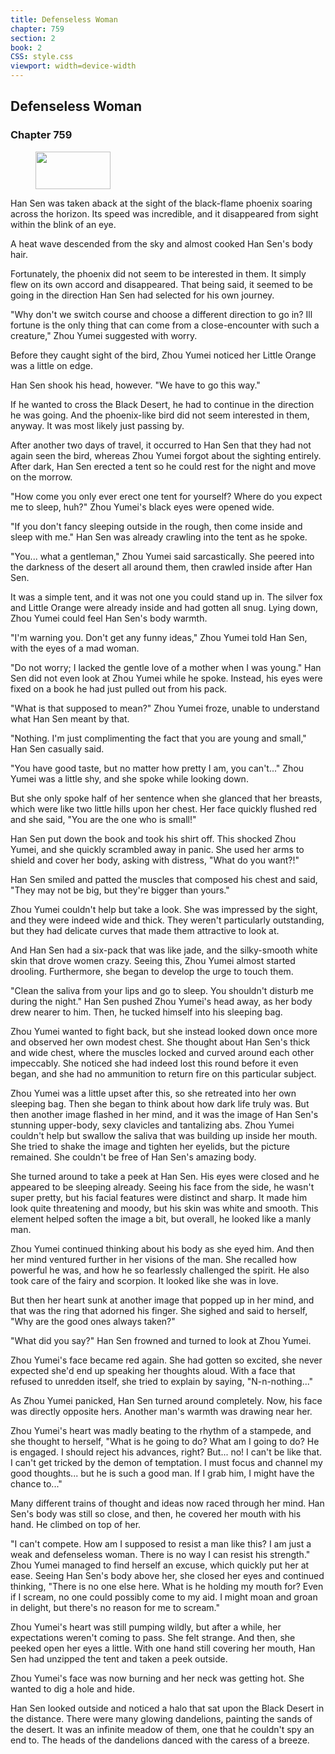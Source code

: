 ```yaml
---
title: Defenseless Woman
chapter: 759
section: 2
book: 2
CSS: style.css
viewport: width=device-width
---
```


## Defenseless Woman

### Chapter 759

<figure>
	<img src="../Images/gem.gif" alt="" id="gem" width="120" height="60" />
</figure>

Han Sen was taken aback at the sight of the black-flame phoenix soaring across the horizon. Its speed was incredible, and it disappeared from sight within the blink of an eye.

A heat wave descended from the sky and almost cooked Han Sen's body hair.

Fortunately, the phoenix did not seem to be interested in them. It simply flew on its own accord and disappeared. That being said, it seemed to be going in the direction Han Sen had selected for his own journey.

"Why don't we switch course and choose a different direction to go in? Ill fortune is the only thing that can come from a close-encounter with such a creature," Zhou Yumei suggested with worry.

Before they caught sight of the bird, Zhou Yumei noticed her Little Orange was a little on edge.

Han Sen shook his head, however. "We have to go this way."

If he wanted to cross the Black Desert, he had to continue in the direction he was going. And the phoenix-like bird did not seem interested in them, anyway. It was most likely just passing by.

After another two days of travel, it occurred to Han Sen that they had not again seen the bird, whereas Zhou Yumei forgot about the sighting entirely. After dark, Han Sen erected a tent so he could rest for the night and move on the morrow.

"How come you only ever erect one tent for yourself? Where do you expect me to sleep, huh?" Zhou Yumei's black eyes were opened wide.

"If you don't fancy sleeping outside in the rough, then come inside and sleep with me." Han Sen was already crawling into the tent as he spoke.

"You... what a gentleman," Zhou Yumei said sarcastically. She peered into the darkness of the desert all around them, then crawled inside after Han Sen.

It was a simple tent, and it was not one you could stand up in. The silver fox and Little Orange were already inside and had gotten all snug. Lying down, Zhou Yumei could feel Han Sen's body warmth.

"I'm warning you. Don't get any funny ideas," Zhou Yumei told Han Sen, with the eyes of a mad woman.

"Do not worry; I lacked the gentle love of a mother when I was young." Han Sen did not even look at Zhou Yumei while he spoke. Instead, his eyes were fixed on a book he had just pulled out from his pack.

"What is that supposed to mean?" Zhou Yumei froze, unable to understand what Han Sen meant by that.

"Nothing. I'm just complimenting the fact that you are young and small," Han Sen casually said.

"You have good taste, but no matter how pretty I am, you can't..." Zhou Yumei was a little shy, and she spoke while looking down.

But she only spoke half of her sentence when she glanced that her breasts, which were like two little hills upon her chest. Her face quickly flushed red and she said, "You are the one who is small!"

Han Sen put down the book and took his shirt off. This shocked Zhou Yumei, and she quickly scrambled away in panic. She used her arms to shield and cover her body, asking with distress, "What do you want?!"

Han Sen smiled and patted the muscles that composed his chest and said, "They may not be big, but they're bigger than yours."

Zhou Yumei couldn't help but take a look. She was impressed by the sight, and they were indeed wide and thick. They weren't particularly outstanding, but they had delicate curves that made them attractive to look at.

And Han Sen had a six-pack that was like jade, and the silky-smooth white skin that drove women crazy. Seeing this, Zhou Yumei almost started drooling. Furthermore, she began to develop the urge to touch them.

"Clean the saliva from your lips and go to sleep. You shouldn't disturb me during the night." Han Sen pushed Zhou Yumei's head away, as her body drew nearer to him. Then, he tucked himself into his sleeping bag.

Zhou Yumei wanted to fight back, but she instead looked down once more and observed her own modest chest. She thought about Han Sen's thick and wide chest, where the muscles locked and curved around each other impeccably. She noticed she had indeed lost this round before it even began, and she had no ammunition to return fire on this particular subject.

Zhou Yumei was a little upset after this, so she retreated into her own sleeping bag. Then she began to think about how dark life truly was. But then another image flashed in her mind, and it was the image of Han Sen's stunning upper-body, sexy clavicles and tantalizing abs. Zhou Yumei couldn't help but swallow the saliva that was building up inside her mouth. She tried to shake the image and tighten her eyelids, but the picture remained. She couldn't be free of Han Sen's amazing body.

She turned around to take a peek at Han Sen. His eyes were closed and he appeared to be sleeping already. Seeing his face from the side, he wasn't super pretty, but his facial features were distinct and sharp. It made him look quite threatening and moody, but his skin was white and smooth. This element helped soften the image a bit, but overall, he looked like a manly man.

Zhou Yumei continued thinking about his body as she eyed him. And then her mind ventured further in her visions of the man. She recalled how powerful he was, and how he so fearlessly challenged the spirit. He also took care of the fairy and scorpion. It looked like she was in love.

But then her heart sunk at another image that popped up in her mind, and that was the ring that adorned his finger. She sighed and said to herself, "Why are the good ones always taken?"

"What did you say?" Han Sen frowned and turned to look at Zhou Yumei.

Zhou Yumei's face became red again. She had gotten so excited, she never expected she'd end up speaking her thoughts aloud. With a face that refused to unredden itself, she tried to explain by saying, "N-n-nothing..."

As Zhou Yumei panicked, Han Sen turned around completely. Now, his face was directly opposite hers. Another man's warmth was drawing near her.

Zhou Yumei's heart was madly beating to the rhythm of a stampede, and she thought to herself, "What is he going to do? What am I going to do? He is engaged. I should reject his advances, right? But... no! I can't be like that. I can't get tricked by the demon of temptation. I must focus and channel my good thoughts... but he is such a good man. If I grab him, I might have the chance to..."

Many different trains of thought and ideas now raced through her mind. Han Sen's body was still so close, and then, he covered her mouth with his hand. He climbed on top of her.

"I can't compete. How am I supposed to resist a man like this? I am just a weak and defenseless woman. There is no way I can resist his strength." Zhou Yumei managed to find herself an excuse, which quickly put her at ease. Seeing Han Sen's body above her, she closed her eyes and continued thinking, "There is no one else here. What is he holding my mouth for? Even if I scream, no one could possibly come to my aid. I might moan and groan in delight, but there's no reason for me to scream."

Zhou Yumei's heart was still pumping wildly, but after a while, her expectations weren't coming to pass. She felt strange. And then, she peeked open her eyes a little. With one hand still covering her mouth, Han Sen had unzipped the tent and taken a peek outside.

Zhou Yumei's face was now burning and her neck was getting hot. She wanted to dig a hole and hide.

Han Sen looked outside and noticed a halo that sat upon the Black Desert in the distance. There were many glowing dandelions, painting the sands of the desert. It was an infinite meadow of them, one that he couldn't spy an end to. The heads of the dandelions danced with the caress of a breeze.
